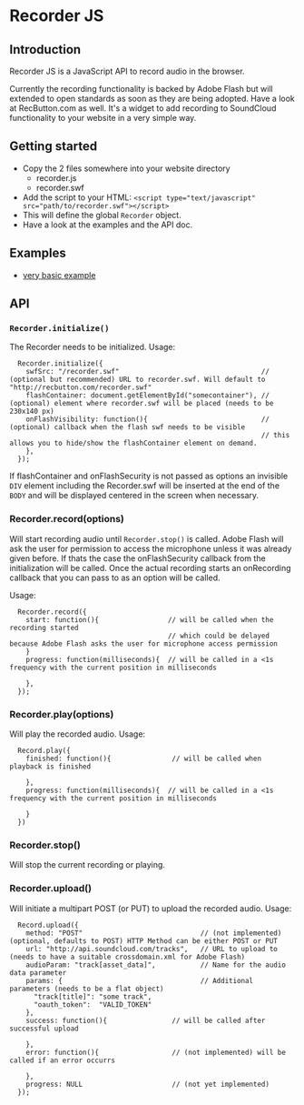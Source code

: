 # Recorder JS #
## Introduction ##
Recorder JS is a JavaScript API to record audio in the browser.

Currently the recording functionality is backed by Adobe Flash but will extended to open standards as soon as they are being adopted.
Have a look at RecButton.com as well. It's a widget to add recording to SoundCloud functionality to your website in a very simple way.

## Getting started ##
  * Copy the 2 files somewhere into your website directory
    * recorder.js
    * recorder.swf
  * Add the script to your HTML: ```<script type="text/javascript" src="path/to/recorder.swf"></script>```
  * This will define the global ``Recorder`` object.
  * Have a look at the examples and the API doc.

## Examples ##
  * [very basic example](example-1.html)

## API ##
### ``Recorder.initialize()`` ###

The Recorder needs to be initialized. Usage:

      Recorder.initialize({
        swfSrc: "/recorder.swf"                                   // (optional but recommended) URL to recorder.swf. Will default to "http://recbutton.com/recorder.swf"
        flashContainer: document.getElementById("somecontainer"), // (optional) element where recorder.swf will be placed (needs to be 230x140 px)
        onFlashVisibility: function(){                            // (optional) callback when the flash swf needs to be visible
                                                                  // this allows you to hide/show the flashContainer element on demand.
        },
      });

If flashContainer and onFlashSecurity is not passed as options an invisible ``DIV`` element including the Recorder.swf will be
inserted at the end of the ``BODY`` and will be displayed centered in the screen when necessary.

### Recorder.record(options) ###

Will start recording audio until ``Recorder.stop()`` is called.
Adobe Flash will ask the user for permission to access the microphone unless it was already given before.
If thats the case the onFlashSecurity callback from the initialization will be called.
Once the actual recording starts an onRecording callback that you can pass to as an option will be called.

Usage:

      Recorder.record({
        start: function(){                 // will be called when the recording started 
                                           // which could be delayed because Adobe Flash asks the user for microphone access permission
        }
        progress: function(milliseconds){  // will be called in a <1s frequency with the current position in milliseconds
          
        },
      });

### Recorder.play(options) ###

Will play the recorded audio. Usage:

      Record.play({
        finished: function(){               // will be called when playback is finished
          
        },
        progress: function(milliseconds){  // will be called in a <1s frequency with the current position in milliseconds
          
        }
      })

### Recorder.stop() ###

Will stop the current recording or playing.

### Recorder.upload() ###

Will initiate a multipart POST (or PUT) to upload the recorded audio. Usage:

      Record.upload({
        method: "POST"                             // (not implemented) (optional, defaults to POST) HTTP Method can be either POST or PUT 
        url: "http://api.soundcloud.com/tracks",   // URL to upload to (needs to have a suitable crossdomain.xml for Adobe Flash)
        audioParam: "track[asset_data]",           // Name for the audio data parameter
        params: {                                  // Additional parameters (needs to be a flat object)
          "track[title]": "some track",
          "oauth_token":  "VALID_TOKEN"
        },
        success: function(){                // will be called after successful upload
        
        },
        error: function(){                  // (not implemented) will be called if an error occurrs
        
        },
        progress: NULL                      // (not yet implemented)
      });

